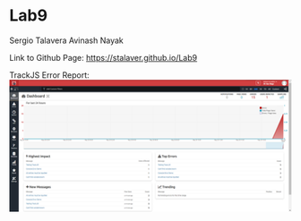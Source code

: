 # Lab9
Sergio Talavera
Avinash Nayak

Link to Github Page: 
https://stalaver.github.io/Lab9

TrackJS Error Report:
![TrackJS Errors](TrackJS_ErrorReport.png)
